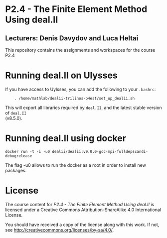 P2.4 - The Finite Element Method Using deal.II
===============================================
## Lecturers: Denis Davydov and Luca Heltai

This repository contains the assignments and workspaces for the
course P2.4

Running deal.II on Ulysses
==========================

If you have access to Uylsses, you can add the following to your `.bashrc`:

        . /home/mathlab/dealii-trilinos-p4est/set_up_dealii.sh

This will export all libraries required by `deal.II`, and the latest stable  version of `deal.II`\
 (v8.5.0).

Running deal.II using docker
============================

```
docker run -t -i -u0 dealii/dealii:v9.0.0-gcc-mpi-fulldepscandi-debugrelease

```

The flag -u0 allows to run the docker as a root in order to install new packages.

License
=======
The course content for _P2.4 - The Finite Element Method Using deal.II_ is licensed under a
Creative Commons Attribution-ShareAlike 4.0 International License.

You should have received a copy of the license along with this
work. If not, see <http://creativecommons.org/licenses/by-sa/4.0/>.